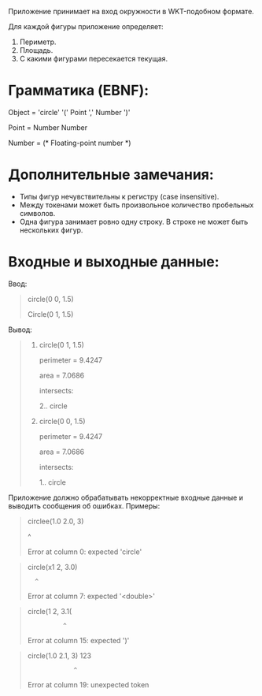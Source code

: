 Приложение принимает на вход окружности в WKT-подобном формате.

Для каждой фигуры приложение определяет:
1. Периметр.
2. Площадь.
3. С какими фигурами пересекается текущая.

# Грамматика (EBNF):

Object = 'circle' '(' Point ',' Number ')'

Point = Number Number

Number = (* Floating-point number *)

# Дополнительные замечания:
* Типы фигур нечувствительны к регистру (case insensitive).
* Между токенами может быть произвольное количество пробельных символов.
* Одна фигура занимает ровно одну строку. В строке не может быть нескольких фигур.

# Входные и выходные данные:
Ввод:
> circle(0 0, 1.5)
> 
> Circle(0 1, 1.5)

Вывод:
> 1. circle(0 1, 1.5)
>    
>     perimeter = 9.4247
>    
>     area = 7.0686
>    
>     intersects:
>    
>       2.. circle
> 
> 3. circle(0 0, 1.5)
>    
>     perimeter = 9.4247
>    
>     area = 7.0686
>    
>     intersects:
>    
>       1.. circle

Приложение должно обрабатывать некорректные входные данные и выводить сообщения об ошибках. Примеры:

> circlee(1.0 2.0, 3)
> 
> ^
> 
> Error at column 0: expected 'circle'

> circle(x1 2, 3.0)
> 
>       ^
>        
> Error at column 7: expected '\<double\>'

> circle(1 2, 3.1(
> 
>               ^
> 
> Error at column 15: expected ')'

> circle(1.0 2.1, 3) 123
> 
>                  ^
> 
> Error at column 19: unexpected token
